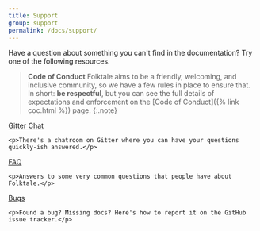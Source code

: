 ```yaml
---
title: Support
group: support
permalink: /docs/support/
---
```


Have a question about something you can't find in the documentation? Try one of the following resources.

> **Code of Conduct**
> Folktale aims to be a friendly, welcoming, and inclusive community, so we have a few rules in place to ensure that. In short: **be respectful**, but you can see the full details of expectations and enforcement on the [Code of Conduct]({% link coc.html %}) page.
{:.note}


<div class="boxes-3 separated-section special-content">
  <div class="box">
    <div class="box-title"><a href="https://gitter.im/folktale/discussion">Gitter Chat</a></div>

    <p>There's a chatroom on Gitter where you can have your questions quickly-ish answered.</p>
  </div>

  <div class="box">
    <div class="box-title"><a href="{% link _docs/support/faq.md %}">FAQ</a></div>

    <p>Answers to some very common questions that people have about Folktale.</p>
  </div>

  <div class="box">
    <div class="box-title"><a href="{% link _docs/support/bugs.md %}">Bugs</a></div>

    <p>Found a bug? Missing docs? Here's how to report it on the GitHub issue tracker.</p>
  </div>
</div>